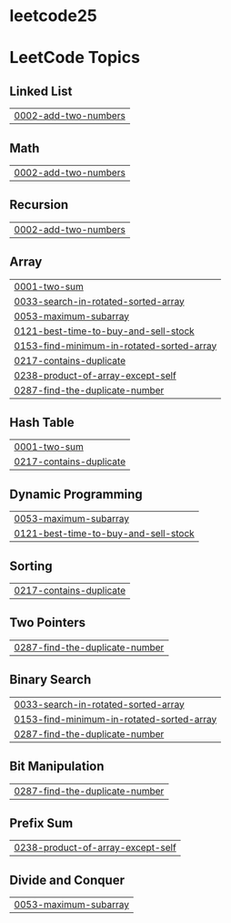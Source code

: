 # leetcode25
<!---LeetCode Topics Start-->
# LeetCode Topics
## Linked List
|  |
| ------- |
| [0002-add-two-numbers](https://github.com/Ajinkya-W/leetcode25/tree/master/0002-add-two-numbers) |
## Math
|  |
| ------- |
| [0002-add-two-numbers](https://github.com/Ajinkya-W/leetcode25/tree/master/0002-add-two-numbers) |
## Recursion
|  |
| ------- |
| [0002-add-two-numbers](https://github.com/Ajinkya-W/leetcode25/tree/master/0002-add-two-numbers) |
## Array
|  |
| ------- |
| [0001-two-sum](https://github.com/Ajinkya-W/leetcode25/tree/master/0001-two-sum) |
| [0033-search-in-rotated-sorted-array](https://github.com/Ajinkya-W/leetcode25/tree/master/0033-search-in-rotated-sorted-array) |
| [0053-maximum-subarray](https://github.com/Ajinkya-W/leetcode25/tree/master/0053-maximum-subarray) |
| [0121-best-time-to-buy-and-sell-stock](https://github.com/Ajinkya-W/leetcode25/tree/master/0121-best-time-to-buy-and-sell-stock) |
| [0153-find-minimum-in-rotated-sorted-array](https://github.com/Ajinkya-W/leetcode25/tree/master/0153-find-minimum-in-rotated-sorted-array) |
| [0217-contains-duplicate](https://github.com/Ajinkya-W/leetcode25/tree/master/0217-contains-duplicate) |
| [0238-product-of-array-except-self](https://github.com/Ajinkya-W/leetcode25/tree/master/0238-product-of-array-except-self) |
| [0287-find-the-duplicate-number](https://github.com/Ajinkya-W/leetcode25/tree/master/0287-find-the-duplicate-number) |
## Hash Table
|  |
| ------- |
| [0001-two-sum](https://github.com/Ajinkya-W/leetcode25/tree/master/0001-two-sum) |
| [0217-contains-duplicate](https://github.com/Ajinkya-W/leetcode25/tree/master/0217-contains-duplicate) |
## Dynamic Programming
|  |
| ------- |
| [0053-maximum-subarray](https://github.com/Ajinkya-W/leetcode25/tree/master/0053-maximum-subarray) |
| [0121-best-time-to-buy-and-sell-stock](https://github.com/Ajinkya-W/leetcode25/tree/master/0121-best-time-to-buy-and-sell-stock) |
## Sorting
|  |
| ------- |
| [0217-contains-duplicate](https://github.com/Ajinkya-W/leetcode25/tree/master/0217-contains-duplicate) |
## Two Pointers
|  |
| ------- |
| [0287-find-the-duplicate-number](https://github.com/Ajinkya-W/leetcode25/tree/master/0287-find-the-duplicate-number) |
## Binary Search
|  |
| ------- |
| [0033-search-in-rotated-sorted-array](https://github.com/Ajinkya-W/leetcode25/tree/master/0033-search-in-rotated-sorted-array) |
| [0153-find-minimum-in-rotated-sorted-array](https://github.com/Ajinkya-W/leetcode25/tree/master/0153-find-minimum-in-rotated-sorted-array) |
| [0287-find-the-duplicate-number](https://github.com/Ajinkya-W/leetcode25/tree/master/0287-find-the-duplicate-number) |
## Bit Manipulation
|  |
| ------- |
| [0287-find-the-duplicate-number](https://github.com/Ajinkya-W/leetcode25/tree/master/0287-find-the-duplicate-number) |
## Prefix Sum
|  |
| ------- |
| [0238-product-of-array-except-self](https://github.com/Ajinkya-W/leetcode25/tree/master/0238-product-of-array-except-self) |
## Divide and Conquer
|  |
| ------- |
| [0053-maximum-subarray](https://github.com/Ajinkya-W/leetcode25/tree/master/0053-maximum-subarray) |
<!---LeetCode Topics End-->